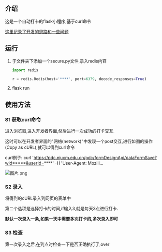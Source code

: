 ## 介绍
这是一个自动打卡的flask小程序,基于curl命令

[这里记录了开发的思路和一些问题](http://harumonia.top/index.php/archives/225/)

## 运行
1. 于文件夹下添加一个secure.py文件,录入redis内容

    ```python
    import redis
    
    r = redis.Redis(host='****', port=6379, decode_responses=True)
    ```
2. flask run


## 使用方法
### S1 获取curl命令

进入浏览器,进入开发者界面,然后进行一次成功的打卡交互.

这时可以在开发者界面的"网络(network)"中发现一个post交互,进行如图的操作(Copy as cURL),就可以得到curl命令

curl例子: curl 'https://pdc.njucm.edu.cn/pdc/formDesignApi/dataFormSave?wid=****&userId=****' -H 'User-Agent: Mozill...

![图片.png](https://i.loli.net/2020/05/04/2aFN3uyjLB6TizK.png)

### S2 录入

将得到的cURL录入到网页的表单中

第二个选项是选择打卡的时间,if输入3,就是每天3点进行打卡.

__默认一次录入一条,如果一天中需要多次打卡的,多次录入即可__

### S3 检查
第一次录入之后,在到点时检查一下是否正确执行了,over

